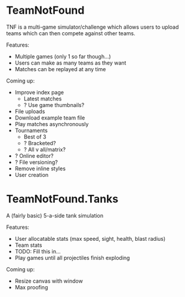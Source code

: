 TeamNotFound
============

TNF is a multi-game simulator/challenge which allows users to upload teams which
can then compete against other teams.

Features:
  * Multiple games (only 1 so far though...)
  * Users can make as many teams as they want
  * Matches can be replayed at any time

Coming up:
  * Improve index page
    * Latest matches
    * ? Use game thumbnails?
  * File uploads
  * Download example team file
  * Play matches asynchronously
  * Tournaments
    * Best of 3
    * ? Bracketed?
    * ? All v all/matrix?
  * ? Online editor?
  * ? File versioning?
  * Remove inline styles
  * User creation

TeamNotFound.Tanks
==================

A (fairly basic) 5-a-side tank simulation

Features:
  * User allocatable stats (max speed, sight, health, blast radius)
  * Team stats
  * TODO: Fill this in...
  * Play games until all projectiles finish exploding

Coming up:
  * Resize canvas with window
  * Max proofing
